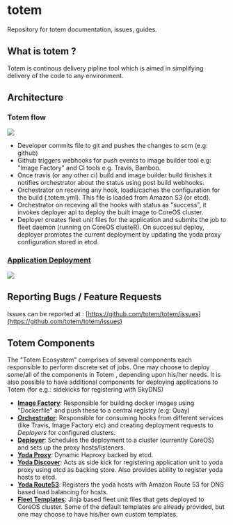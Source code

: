 # totem
Repository for totem documentation, issues, guides.

## What is totem ?
Totem is continous delivery pipline tool which is aimed in simplifying delivery of the code to any environment.

## Architecture
### Totem flow
![](http://www.gliffy.com/go/publish/image/7041599/L.png)
* Developer commits file to git and pushes the changes to scm (e.g: github)
* Github triggers webhooks for push events to image builder tool e.g: "Image Factory" and CI tools e.g. Travis, Bamboo.
* Once travis  (or any other ci) build  and image builder build finishes it notifies orchestrator about the status using post build webhooks.
* Orchestrator on receving any hook, loads/caches the configuration for the build (.totem.yml). This file is loaded from Amazon S3 (or etcd).
* Orchestrator on receving all the hooks with status as "success", it invokes deployer api to deploy the built image to CoreOS cluster.
* Deployer creates fleet unit files for the application and submits the job to fleet daemon (running on CoreOS clusteR). On successul deploy, deployer promotes the current deployment by updating the yoda proxy configuration stored in etcd.

### [Application Deployment](deployment.md)
![](http://www.gliffy.com/go/publish/image/7051027/L.png)

## Reporting Bugs / Feature Requests
Issues can be reported at :
[https://github.com/totem/totem/issues](https://github.com/totem/totem/issues)

## Totem Components
The "Totem Ecosystem" comprises of several components each responsible to perform discrete set of jobs. One may choose to deploy some/all of the components in Totem , depending upon his/her needs. It is also possible to have
additional components for deploying applications to Totem (for e.g.: sidekicks for registering with SkyDNS)

* [**Image Factory**](https://github.com/totem/docker-image-factory): Responsible for building docker images using "Dockerfile" and push these to a central registry
  (e.g: Quay)
* [**Orchestrator**](https://github.com/totem/cluster-orchestrator): Responsible for consuming hooks from different services (like Travis, Image Factory etc) and creating deployment requests to *Deployers* for configured clusters.
* [**Deployer**](https://github.com/totem/cluster-deployer): Schedules the deployment to a cluster (currently CoreOS) and sets up the proxy hosts/listeners.
* [**Yoda Proxy**](https://github.com/totem/yoda-proxy): Dynamic Haproxy backed by etcd.
* [**Yoda Discover**](https://github.com/totem/yoda-discover): Acts as side kick for registering application unit to yoda proxy using etcd as backing store.
  Also provides ability to register yoda hosts to etcd.
* [**Yoda Route53**](https://github.com/totem/yoda-discover): Registers the yoda hosts with Amazon Route 53 for DNS based load balancing for hosts.
* [**Fleet Templates**](https://github.com/totem/fleet-templates): Jinja based fleet unit files that gets deployed to CoreOS cluster. Some of the default templates are already provided, but one may choose to have his/her own custom templates.

